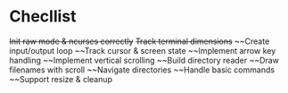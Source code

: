 # Checllist

~~Init raw mode & ncurses correctly~~
~~Track terminal dimensions~~
~~Create input/output loop
~~Track cursor & screen state
~~Implement arrow key handling
~~Implement vertical scrolling
~~Build directory reader
~~Draw filenames with scroll
~~Navigate directories
~~Handle basic commands
~~Support resize & cleanup
